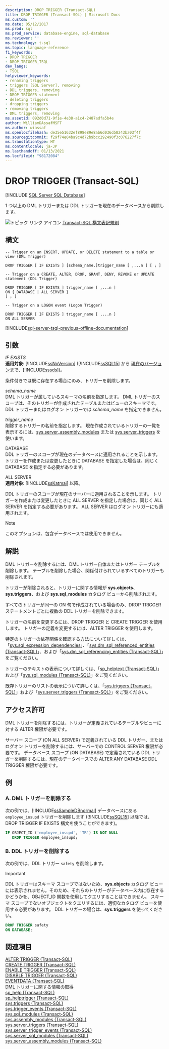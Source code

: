 ```yaml
---
description: DROP TRIGGER (Transact-SQL)
title: DROP TRIGGER (Transact-SQL) | Microsoft Docs
ms.custom: ''
ms.date: 05/12/2017
ms.prod: sql
ms.prod_service: database-engine, sql-database
ms.reviewer: ''
ms.technology: t-sql
ms.topic: language-reference
f1_keywords:
- DROP TRIGGER
- DROP_TRIGGER_TSQL
dev_langs:
- TSQL
helpviewer_keywords:
- renaming triggers
- triggers [SQL Server], removing
- DDL triggers, removing
- DROP TRIGGER statement
- deleting triggers
- dropping triggers
- removing triggers
- DML triggers, removing
ms.assetid: 092d0d71-9f1e-4e38-a1c4-2487adfa5b4e
author: WilliamDAssafMSFT
ms.author: wiassaf
ms.openlocfilehash: de35e51632ef898e89e8ab6d036d58243ba03f4f
ms.sourcegitcommit: f29f74e04ba9c4d72b9bcc292490f3c076227f7c
ms.translationtype: HT
ms.contentlocale: ja-JP
ms.lasthandoff: 01/13/2021
ms.locfileid: "98172084"
---
```

# <a name="drop-trigger-transact-sql"></a>DROP TRIGGER (Transact-SQL)
[!INCLUDE [SQL Server SQL Database](../../includes/applies-to-version/sql-asdb.md)]

  1 つ以上の DML トリガーまたは DDL トリガーを現在のデータベースから削除します。  
  
 ![トピック リンク アイコン](../../database-engine/configure-windows/media/topic-link.gif "トピック リンク アイコン") [Transact-SQL 構文表記規則](../../t-sql/language-elements/transact-sql-syntax-conventions-transact-sql.md)  
  
## <a name="syntax"></a>構文  
  
```syntaxsql
-- Trigger on an INSERT, UPDATE, or DELETE statement to a table or view (DML Trigger)  
  
DROP TRIGGER [ IF EXISTS ] [schema_name.]trigger_name [ ,...n ] [ ; ]  
  
-- Trigger on a CREATE, ALTER, DROP, GRANT, DENY, REVOKE or UPDATE statement (DDL Trigger)  
  
DROP TRIGGER [ IF EXISTS ] trigger_name [ ,...n ]   
ON { DATABASE | ALL SERVER }   
[ ; ]  
  
-- Trigger on a LOGON event (Logon Trigger)  
  
DROP TRIGGER [ IF EXISTS ] trigger_name [ ,...n ]   
ON ALL SERVER  
```  

  
[!INCLUDE[sql-server-tsql-previous-offline-documentation](../../includes/sql-server-tsql-previous-offline-documentation.md)]

## <a name="arguments"></a>引数
 *IF EXISTS*  
 **適用対象**: [!INCLUDE[ssNoVersion](../../includes/ssnoversion-md.md)] ([!INCLUDE[ssSQL15](../../includes/sssql16-md.md)] から [現在のバージョン](https://go.microsoft.com/fwlink/p/?LinkId=299658)まで、[!INCLUDE[sssds](../../includes/sssds-md.md)])。  
  
 条件付きでは既に存在する場合にのみ、トリガーを削除します。  
  
 *schema_name*  
 DML トリガーが属しているスキーマの名前を指定します。 DML トリガーのスコープは、そのトリガーが作成されたテーブルまたはビューのスキーマです。 DDL トリガーまたはログオン トリガーでは *schema_name* を指定できません。  
  
 *trigger_name*  
 削除するトリガーの名前を指定します。 現在作成されているトリガーの一覧を表示するには、[sys.server_assembly_modules](../../relational-databases/system-catalog-views/sys-triggers-transact-sql.md) または [sys.server_triggers](../../relational-databases/system-catalog-views/sys-server-triggers-transact-sql.md) を使います。  
  
 DATABASE  
 DDL トリガーのスコープが現在のデータベースに適用されることを示します。 トリガーを作成または変更したときに DATABASE を指定した場合は、同じく DATABASE を指定する必要があります。  
  
 ALL SERVER  
 **適用対象**: [!INCLUDE[ssKatmai](../../includes/sskatmai-md.md)] 以降。  
  
 DDL トリガーのスコープが現在のサーバーに適用されることを示します。 トリガーを作成または変更したときに ALL SERVER を指定した場合は、同じく ALL SERVER を指定する必要があります。 ALL SERVER はログオン トリガーにも適用されます。  
  
> [!NOTE]  
>  このオプションは、包含データベースでは使用できません。  
  
## <a name="remarks"></a>解説  
 DML トリガーを削除するには、DML トリガー自体またはトリガー テーブルを削除します。 テーブルを削除した場合、関係付けられているすべてのトリガーも削除されます。  
  
 トリガーが削除されると、トリガーに関する情報が **sys.objects**、**sys.triggers**、および **sys.sql_modules** カタログ ビューから削除されます。  
  
 すべてのトリガーが同一の ON 句で作成されている場合のみ、DROP TRIGGER ステートメントごとに複数の DDL トリガーを削除できます。  
  
 トリガーの名前を変更するには、DROP TRIGGER と CREATE TRIGGER を使用します。 トリガーの定義を変更するには、ALTER TRIGGER を使用します。  
  
 特定のトリガーの依存関係を確認する方法について詳しくは、「[sys.sql_expression_dependencies](../../relational-databases/system-catalog-views/sys-sql-expression-dependencies-transact-sql.md)」、「[sys.dm_sql_referenced_entities &#40;Transact-SQL&#41;](../../relational-databases/system-dynamic-management-views/sys-dm-sql-referenced-entities-transact-sql.md)」、および「[sys.dm_sql_referencing_entities &#40;Transact-SQL&#41;](../../relational-databases/system-dynamic-management-views/sys-dm-sql-referencing-entities-transact-sql.md)」をご覧ください。  
  
 トリガーのテキストの表示について詳しくは、「[sp_helptext &#40;Transact-SQL&#41;](../../relational-databases/system-stored-procedures/sp-helptext-transact-sql.md)」および「[sys.sql_modules &#40;Transact-SQL&#41;](../../relational-databases/system-catalog-views/sys-sql-modules-transact-sql.md)」をご覧ください。  
  
 既存トリガーのリストの表示について詳しくは、「[sys.triggers &#40;Transact-SQL&#41;](../../relational-databases/system-catalog-views/sys-triggers-transact-sql.md)」および「[sys.server_triggers &#40;Transact-SQL&#41;](../../relational-databases/system-catalog-views/sys-server-triggers-transact-sql.md)」をご覧ください。  
  
## <a name="permissions"></a>アクセス許可  
 DML トリガーを削除するには、トリガーが定義されているテーブルやビューに対する ALTER 権限が必要です。  
  
 サーバー スコープ (ON ALL SERVER) で定義されている DDL トリガー、またはログオン トリガーを削除するには、サーバーでの CONTROL SERVER 権限が必要です。 データベース スコープ (ON DATABASE) で定義されている DDL トリガーを削除するには、現在のデータベースでの ALTER ANY DATABASE DDL TRIGGER 権限が必要です。  
  
## <a name="examples"></a>例  
  
### <a name="a-dropping-a-dml-trigger"></a>A. DML トリガーを削除する  
 次の例では、[!INCLUDE[ssSampleDBnormal](../../includes/sssampledbnormal-md.md)] データベースにある `employee_insupd` トリガーを削除します ([!INCLUDE[ssSQL15](../../includes/sssql16-md.md)] 以降では、DROP TRIGGER IF EXISTS 構文を使うことができます)。  
  
```sql  
IF OBJECT_ID ('employee_insupd', 'TR') IS NOT NULL  
   DROP TRIGGER employee_insupd;  
```  
  
### <a name="b-dropping-a-ddl-trigger"></a>B. DDL トリガーを削除する  
 次の例では、DDL トリガー `safety` を削除します。  
  
> [!IMPORTANT]  
>  DDL トリガーはスキーマ スコープではないため、**sys.objects** カタログ ビューには表示されません。そのため、それらのトリガーがデータベース内に存在するかどうかを、OBJECT_ID 関数を使用してクエリすることはできません。 スキーマ スコープでないオブジェクトをクエリするには、適切なカタログ ビューを使用する必要があります。 DDL トリガーの場合は、**sys.triggers** を使ってください。  
  
```sql  
DROP TRIGGER safety  
ON DATABASE;  
```  
  
## <a name="see-also"></a>関連項目  
 [ALTER TRIGGER &#40;Transact-SQL&#41;](../../t-sql/statements/alter-trigger-transact-sql.md)   
 [CREATE TRIGGER &#40;Transact-SQL&#41;](../../t-sql/statements/create-trigger-transact-sql.md)   
 [ENABLE TRIGGER &#40;Transact-SQL&#41;](../../t-sql/statements/enable-trigger-transact-sql.md)   
 [DISABLE TRIGGER &#40;Transact-SQL&#41;](../../t-sql/statements/disable-trigger-transact-sql.md)   
 [EVENTDATA &#40;Transact-SQL&#41;](../../t-sql/functions/eventdata-transact-sql.md)   
 [DML トリガーに関する情報の取得](../../relational-databases/triggers/get-information-about-dml-triggers.md)   
 [sp_help &#40;Transact-SQL&#41;](../../relational-databases/system-stored-procedures/sp-help-transact-sql.md)   
 [sp_helptrigger &#40;Transact-SQL&#41;](../../relational-databases/system-stored-procedures/sp-helptrigger-transact-sql.md)   
 [sys.triggers &#40;Transact-SQL&#41;](../../relational-databases/system-catalog-views/sys-triggers-transact-sql.md)   
 [sys.trigger_events &#40;Transact-SQL&#41;](../../relational-databases/system-catalog-views/sys-trigger-events-transact-sql.md)   
 [sys.sql_modules &#40;Transact-SQL&#41;](../../relational-databases/system-catalog-views/sys-sql-modules-transact-sql.md)   
 [sys.assembly_modules &#40;Transact-SQL&#41;](../../relational-databases/system-catalog-views/sys-assembly-modules-transact-sql.md)   
 [sys.server_triggers &#40;Transact-SQL&#41;](../../relational-databases/system-catalog-views/sys-server-triggers-transact-sql.md)   
 [sys.server_trigger_events &#40;Transact-SQL&#41;](../../relational-databases/system-catalog-views/sys-server-trigger-events-transact-sql.md)   
 [sys.server_sql_modules &#40;Transact-SQL&#41;](../../relational-databases/system-catalog-views/sys-server-sql-modules-transact-sql.md)   
 [sys.server_assembly_modules &#40;Transact-SQL&#41;](../../relational-databases/system-catalog-views/sys-server-assembly-modules-transact-sql.md)  
  
  
